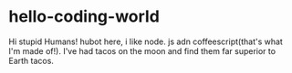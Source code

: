 # hello-coding-world


Hi stupid Humans! 
 hubot here, i like node. js adn coffeescript(that's what I'm made of!).
 I've had tacos on the moon and find them far superior to Earth tacos.
